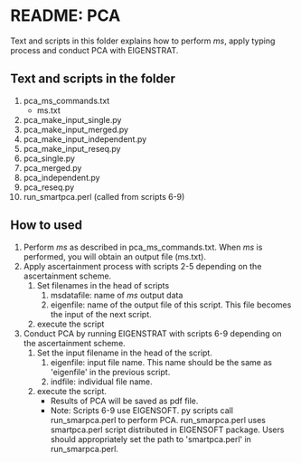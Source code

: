# README: PCA

Text and scripts in this folder explains how to perform *ms*, apply typing process and conduct PCA with  EIGENSTRAT.


## Text and scripts in the folder

1. pca_ms_commands.txt
   - ms.txt
2. pca_make_input_single.py
3. pca_make_input_merged.py
4. pca_make_input_independent.py
5. pca_make_input_reseq.py
6. pca_single.py
7. pca_merged.py
8. pca_independent.py
9. pca_reseq.py
10. run_smartpca.perl (called from scripts 6-9)


## How to used

1. Perform *ms* as described in pca_ms_commands.txt. When *ms* is performed, you will obtain an output file (ms.txt).
2. Apply ascertainment process with scripts 2-5 depending on the ascertainment scheme.
   1. Set filenames in the head of scripts
      1. msdatafile: name of *ms* output data
      2. eigenfile: name of the output file of this script. This file becomes the input of the next script.
   2. execute the script
3. Conduct PCA by running EIGENSTRAT with scripts 6-9 depending on the ascertainment scheme.
    1. Set the input filename in the head of the script.
       1. eigenfile: input file name. This name should be the same as 'eigenfile' in the previous script.
       2. indfile: individual file name. 
    2. execute the script.
       - Results of PCA will be saved as pdf file.
       - Note: Scripts 6-9 use EIGENSOFT. py scripts call run_smarpca.perl to perform PCA. run_smarpca.perl uses smartpca.perl script distributed in EIGENSOFT package. Users should appropriately set the path to 'smartpca.perl' in run_smarpca.perl.
